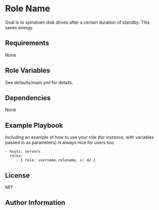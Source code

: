 Role Name
=========

Goal is to spindown disk drives after a certain duration of standby. This saves energy.

Requirements
------------

None

Role Variables
--------------

See defaults/main.yml for details.

Dependencies
------------

None

Example Playbook
----------------

Including an example of how to use your role (for instance, with variables passed in as parameters) is always nice for users too:

    - hosts: servers
      roles:
         - { role: username.rolename, x: 42 }

License
-------

MIT

Author Information
------------------
